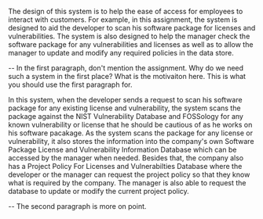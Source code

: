 The design of this system is to help the ease of access for employees to interact with customers. For example, in this assignment, the system is designed to aid the developer to scan his software package for licenses and vulnerabilities. The system is also designed to help the manager check the software package for any vulnerabilities and licenses as well as to allow the manager to update and modify any required policies in the data store. 

-- In the first paragraph, don't mention the assignment. Why do we need such a system in the first place? What is the motivaiton here. This is what you should use the first paragraph for. 

In this system, when the developer sends a request to scan his software package for any existing license and vulnerability, the system scans the package against the NIST Vulnerability Database and FOSSology for any known vulnerability or license that he should be cautious of as he works on his software pacakage. As the system scans the package for any license or vulnerability, it also stores the information into the company's own Software Package License and Vulnerability Information Database which can be accessed by the manager when needed. Besides that, the company also has a Project Policy For Licenses and Vulnerabilties Database where the developer or the manager can request the project policy so that they know what is required by the company. The manager is also able to request the database to update or modify the current project policy.  

-- The second paragraph is more on point. 
 


